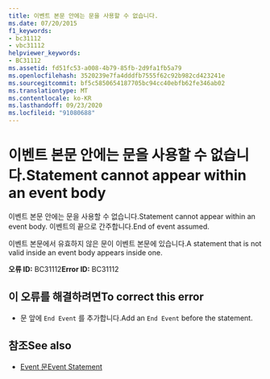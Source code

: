 ```yaml
---
title: 이벤트 본문 안에는 문을 사용할 수 없습니다.
ms.date: 07/20/2015
f1_keywords:
- bc31112
- vbc31112
helpviewer_keywords:
- BC31112
ms.assetid: fd51fc53-a008-4b79-85fb-2d9fa1fb5a79
ms.openlocfilehash: 3520239e7fa4dddfb7555f62c92b982cd423241e
ms.sourcegitcommit: bf5c5850654187705bc94cc40ebfb62fe346ab02
ms.translationtype: MT
ms.contentlocale: ko-KR
ms.lasthandoff: 09/23/2020
ms.locfileid: "91080688"
---
```

# <a name="statement-cannot-appear-within-an-event-body"></a><span data-ttu-id="551e6-102">이벤트 본문 안에는 문을 사용할 수 없습니다.</span><span class="sxs-lookup"><span data-stu-id="551e6-102">Statement cannot appear within an event body</span></span>

<span data-ttu-id="551e6-103">이벤트 본문 안에는 문을 사용할 수 없습니다.</span><span class="sxs-lookup"><span data-stu-id="551e6-103">Statement cannot appear within an event body.</span></span> <span data-ttu-id="551e6-104">이벤트의 끝으로 간주합니다.</span><span class="sxs-lookup"><span data-stu-id="551e6-104">End of event assumed.</span></span>  
  
 <span data-ttu-id="551e6-105">이벤트 본문에서 유효하지 않은 문이 이벤트 본문에 있습니다.</span><span class="sxs-lookup"><span data-stu-id="551e6-105">A statement that is not valid inside an event body appears inside one.</span></span>  
  
 <span data-ttu-id="551e6-106">**오류 ID:** BC31112</span><span class="sxs-lookup"><span data-stu-id="551e6-106">**Error ID:** BC31112</span></span>  
  
## <a name="to-correct-this-error"></a><span data-ttu-id="551e6-107">이 오류를 해결하려면</span><span class="sxs-lookup"><span data-stu-id="551e6-107">To correct this error</span></span>  
  
- <span data-ttu-id="551e6-108">문 앞에 `End Event` 를 추가합니다.</span><span class="sxs-lookup"><span data-stu-id="551e6-108">Add an `End Event` before the statement.</span></span>  
  
## <a name="see-also"></a><span data-ttu-id="551e6-109">참조</span><span class="sxs-lookup"><span data-stu-id="551e6-109">See also</span></span>

- [<span data-ttu-id="551e6-110">Event 문</span><span class="sxs-lookup"><span data-stu-id="551e6-110">Event Statement</span></span>](../language-reference/statements/event-statement.md)
